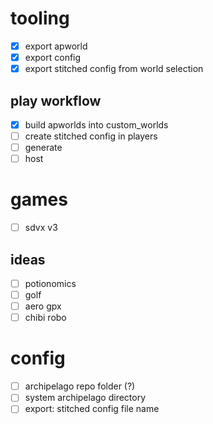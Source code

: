 # tooling

- [x] export apworld
- [x] export config
- [x] export stitched config from world selection

## play workflow

- [x] build apworlds into custom_worlds
- [ ] create stitched config in players
- [ ] generate
- [ ] host

# games

- [ ] sdvx v3

## ideas

- [ ] potionomics
- [ ] golf
- [ ] aero gpx
- [ ] chibi robo

# config

- [ ] archipelago repo folder (?)
- [ ] system archipelago directory
- [ ] export: stitched config file name
